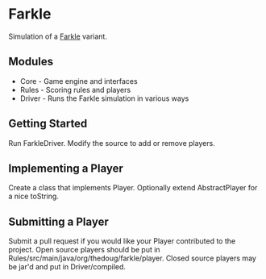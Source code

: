 Farkle
======
Simulation of a [Farkle](http://en.wikipedia.org/wiki/Farkle) variant.

Modules
-------
* Core - Game engine and interfaces
* Rules - Scoring rules and players
* Driver - Runs the Farkle simulation in various ways

Getting Started
---------------
Run FarkleDriver. Modify the source to add or remove players.

Implementing a Player
---------------------
Create a class that implements Player. Optionally extend AbstractPlayer for a nice toString.

Submitting a Player
-------------------
Submit a pull request if you would like your Player contributed to the project.
Open source players should be put in Rules/src/main/java/org/thedoug/farkle/player.
Closed source players may be jar'd and put in Driver/compiled.